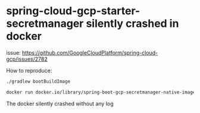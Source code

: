# spring-cloud-gcp-starter-secretmanager silently crashed in docker

issue: https://github.com/GoogleCloudPlatform/spring-cloud-gcp/issues/2782

How to reproduce:

```bash
./gradlew bootBuildImage

docker run docker.io/library/spring-boot-gcp-secretmanager-native-image-crash:1.0-SNAPSHOT
```

The docker silently crashed without any log
